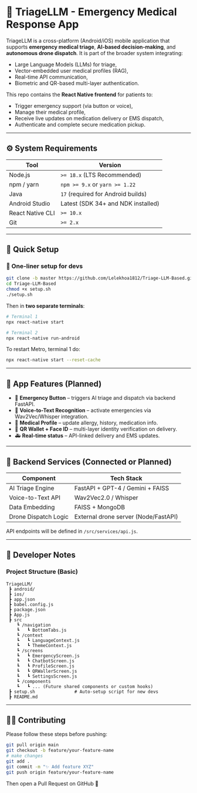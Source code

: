 # 🏥 TriageLLM - Emergency Medical Response App

TriageLLM is a cross-platform (Android/iOS) mobile application that supports **emergency medical triage**, **AI-based decision-making**, and **autonomous drone dispatch**. It is part of the broader system integrating:
- Large Language Models (LLMs) for triage,
- Vector-embedded user medical profiles (RAG),
- Real-time API communication,
- Biometric and QR-based multi-layer authentication.

This repo contains the **React Native frontend** for patients to:
- Trigger emergency support (via button or voice),
- Manage their medical profile,
- Receive live updates on medication delivery or EMS dispatch,
- Authenticate and complete secure medication pickup.

---

## ⚙️ System Requirements

| Tool              | Version                              |
|-------------------|---------------------------------------|
| Node.js           | `>= 18.x` (LTS Recommended)           |
| npm / yarn        | `npm >= 9.x` or `yarn >= 1.22`        |
| Java              | `17` (required for Android builds)    |
| Android Studio    | Latest (SDK 34+ and NDK installed)    |
| React Native CLI  | `>= 10.x`                             |
| Git               | `>= 2.x`                              |

---

## 🚀 Quick Setup

### 🔧 One-liner setup for devs
```bash
git clone -b master https://github.com/Lelekhoa1812/Triage-LLM-Based.git
cd Triage-LLM-Based
chmod +x setup.sh
./setup.sh
```

Then in **two separate terminals**:
```bash
# Terminal 1
npx react-native start

# Terminal 2
npx react-native run-android
```

To restart Metro, terminal 1 do:
```bash
npx react-native start --reset-cache
```

---

## 📱 App Features (Planned)
- 🔴 **Emergency Button** – triggers AI triage and dispatch via backend FastAPI.
- 🧠 **Voice-to-Text Recognition** – activate emergencies via Wav2Vec/Whisper integration.
- 👤 **Medical Profile** – update allergy, history, medication info.
- 🔐 **QR Wallet + Face ID** – multi-layer identity verification on delivery.
- 🚑 **Real-time status** – API-linked delivery and EMS updates.

---

## 📡 Backend Services (Connected or Planned)
| Component            | Tech Stack                            |
|---------------------|----------------------------------------|
| AI Triage Engine     | FastAPI + GPT-4 / Gemini + FAISS       |
| Voice-to-Text API    | Wav2Vec2.0 / Whisper                   |
| Data Embedding       | FAISS + MongoDB                        |
| Drone Dispatch Logic | External drone server (Node/FastAPI)   |

API endpoints will be defined in `/src/services/api.js`.

---

## 🧪 Developer Notes

### Project Structure (Basic)
```
TriageLLM/
 ┣ android/
 ┣ ios/
 ┣ app.json
 ┣ babel.config.js
 ┣ package.json
 ┣ App.js
 ┣ src
    ┗ /navigation
    ┗   ┗ BottomTabs.js
    ┗ /context
    ┗   ┗ LanguageContext.js
    ┗   ┗ ThemeContext.js
    ┗ /screens
    ┗   ┗ EmergencyScreen.js
    ┗   ┗ ChatbotScreen.js
    ┗   ┗ ProfileScreen.js
    ┗   ┗ QRWallerScreen.js
    ┗   ┗ SettingsScreen.js        
    ┗ /components
    ┗   ┗ ... (Future shared components or custom hooks)         
 ┣ setup.sh               # Auto-setup script for new devs
 ┣ README.md            
```

---

## 🧑‍💻 Contributing

Please follow these steps before pushing:

```bash
git pull origin main
git checkout -b feature/your-feature-name
# make changes
git add .
git commit -m "✨ Add feature XYZ"
git push origin feature/your-feature-name
```

Then open a Pull Request on GitHub 🚀

